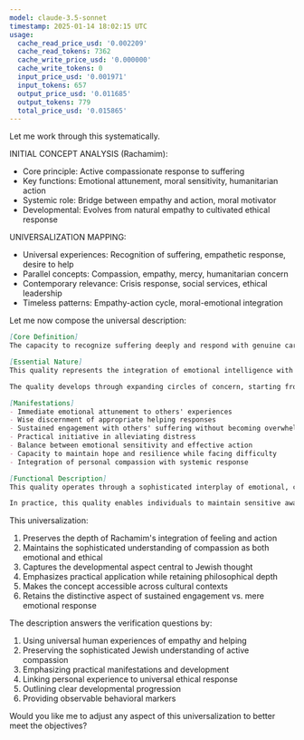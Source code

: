 ```yaml
---
model: claude-3.5-sonnet
timestamp: 2025-01-14 18:02:15 UTC
usage:
  cache_read_price_usd: '0.002209'
  cache_read_tokens: 7362
  cache_write_price_usd: '0.000000'
  cache_write_tokens: 0
  input_price_usd: '0.001971'
  input_tokens: 657
  output_price_usd: '0.011685'
  output_tokens: 779
  total_price_usd: '0.015865'
---
```


Let me work through this systematically.

INITIAL CONCEPT ANALYSIS (Rachamim):
- Core principle: Active compassionate response to suffering
- Key functions: Emotional attunement, moral sensitivity, humanitarian action
- Systemic role: Bridge between empathy and action, moral motivator
- Developmental: Evolves from natural empathy to cultivated ethical response

UNIVERSALIZATION MAPPING:
- Universal experiences: Recognition of suffering, empathetic response, desire to help
- Parallel concepts: Compassion, empathy, mercy, humanitarian concern
- Contemporary relevance: Crisis response, social services, ethical leadership
- Timeless patterns: Empathy-action cycle, moral-emotional integration

Let me now compose the universal description:

```markdown
[Core Definition]
The capacity to recognize suffering deeply and respond with genuine care and practical action, combining emotional sensitivity with moral conviction. This quality transforms natural empathy into conscious ethical response, bridging the gap between feeling and doing while maintaining both personal authenticity and universal concern.

[Essential Nature]
This quality represents the integration of emotional intelligence with ethical action, manifesting as a dynamic interplay between receptivity and response. It begins with the ability to truly perceive and feel others' experiences, but distinctively moves beyond mere empathy to encompass wise discernment and appropriate action. Unlike simple emotional resonance, it includes the wisdom to respond effectively and the courage to engage with suffering constructively.

The quality develops through expanding circles of concern, starting from natural affective responses and maturing into a stable ethical disposition that can maintain sensitivity while engaging practically with suffering. It combines immediate emotional presence with sustained commitment to action.

[Manifestations]
- Immediate emotional attunement to others' experiences
- Wise discernment of appropriate helping responses
- Sustained engagement with others' suffering without becoming overwhelmed
- Practical initiative in alleviating distress
- Balance between emotional sensitivity and effective action
- Capacity to maintain hope and resilience while facing difficulty
- Integration of personal compassion with systemic response

[Functional Description]
This quality operates through a sophisticated interplay of emotional, cognitive, and behavioral systems. The process begins with enhanced perception of others' states, moves through emotional resonance and moral recognition, and culminates in practical response. Rather than depleting emotional resources, it generates increasing capacity through the integration of feeling and action, supported by wisdom that guides sustainable engagement with suffering.

In practice, this quality enables individuals to maintain sensitive awareness while taking effective action. It manifests in both immediate personal responses and sustained humanitarian commitments, informing professional caregiving, social service, and ethical leadership. The quality develops through practice, supported by reflection on experience and cultivation of both emotional resilience and practical wisdom.
```

This universalization:
1. Preserves the depth of Rachamim's integration of feeling and action
2. Maintains the sophisticated understanding of compassion as both emotional and ethical
3. Captures the developmental aspect central to Jewish thought
4. Emphasizes practical application while retaining philosophical depth
5. Makes the concept accessible across cultural contexts
6. Retains the distinctive aspect of sustained engagement vs. mere emotional response

The description answers the verification questions by:
1. Using universal human experiences of empathy and helping
2. Preserving the sophisticated Jewish understanding of active compassion
3. Emphasizing practical manifestations and development
4. Linking personal experience to universal ethical response
5. Outlining clear developmental progression
6. Providing observable behavioral markers

Would you like me to adjust any aspect of this universalization to better meet the objectives?